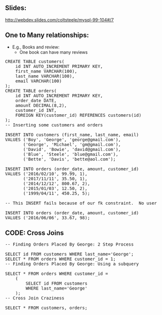 ## Slides:
http://webdev.slides.com/coltsteele/mysql-99-104#/7 

## One to Many relationships:
- E.g., Books and review:
  - One book can have many reviews

<pre>CREATE TABLE customers(
    id INT AUTO_INCREMENT PRIMARY KEY,
    first_name VARCHAR(100),
    last_name VARCHAR(100),
    email VARCHAR(100)
);
CREATE TABLE orders(
    id INT AUTO_INCREMENT PRIMARY KEY,
    order_date DATE,
    amount DECIMAL(8,2),
    customer_id INT,
    FOREIGN KEY(customer_id) REFERENCES customers(id)
);
-- Inserting some customers and orders

INSERT INTO customers (first_name, last_name, email) 
VALUES ('Boy', 'George', 'george@gmail.com'),
       ('George', 'Michael', 'gm@gmail.com'),
       ('David', 'Bowie', 'david@gmail.com'),
       ('Blue', 'Steele', 'blue@gmail.com'),
       ('Bette', 'Davis', 'bette@aol.com');
       
INSERT INTO orders (order_date, amount, customer_id)
VALUES ('2016/02/10', 99.99, 1),
       ('2017/11/11', 35.50, 1),
       ('2014/12/12', 800.67, 2),
       ('2015/01/03', 12.50, 2),
       ('1999/04/11', 450.25, 5);
       
-- This INSERT fails because of our fk constraint.  No user with id: 98

INSERT INTO orders (order_date, amount, customer_id)
VALUES ('2016/06/06', 33.67, 98); </pre>

## CODE: Cross Joins
<pre>
-- Finding Orders Placed By George: 2 Step Process

SELECT id FROM customers WHERE last_name='George';
SELECT * FROM orders WHERE customer_id = 1;
-- Finding Orders Placed By George: Using a subquery

SELECT * FROM orders WHERE customer_id =
    (
        SELECT id FROM customers
        WHERE last_name='George'
    );
-- Cross Join Craziness

SELECT * FROM customers, orders; </pre>


